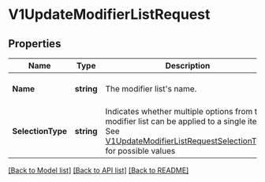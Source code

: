 # V1UpdateModifierListRequest

## Properties
Name | Type | Description | Notes
------------ | ------------- | ------------- | -------------
**Name** | **string** | The modifier list&#x27;s name. | [optional] [default to null]
**SelectionType** | **string** | Indicates whether multiple options from the modifier list can be applied to a single item. See [V1UpdateModifierListRequestSelectionType](#type-v1updatemodifierlistrequestselectiontype) for possible values | [optional] [default to null]

[[Back to Model list]](../README.md#documentation-for-models) [[Back to API list]](../README.md#documentation-for-api-endpoints) [[Back to README]](../README.md)

